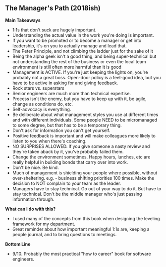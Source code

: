 ## The Manager's Path (2018ish)

**Main Takeaways**
- 1:1s that don't suck are hugely important. 
- Understanding the actual value in the work you're doing is important.
- If you want to be promoted or to become a manager or get into leadership, it's on you to actually manage and lead that.
- The Peter Principle, and not climbing the ladder just for the sake of it
- Being the alpha geek isn't a good thing, and being super-technical but not understanding the rest of the business or even the local team environment is still often more harmful than it is good
- Management is ACTIVE. If you're just keeping the lights on, you're probably not a great boss. Open-door policy is a feel-good idea, but you have to be active in asking for and giving feedback.
- Rock stars vs. superstars
- Senior engineers are much more than technical expertise.
- Process isn't the enemy, but you have to keep up with it, be agile, change as conditions do, etc.
- Self-advocacy is everything.
- Be deliberate about what management styles you use at different times and with different individuals. Some people NEED to be micromanaged to some degree, but that has to be a temporary thing.
- Don't ask for information you can't get yourself.
- Positive feedback is important and will make colleagues more likely to listen to you when there's coaching.
- NO SURPRISES ALLOWED. If you give someone a nasty review and they're taken aback by it, you've probably failed them.
- Change the environment sometimes. Happy hours, lunches, etc are really helpful in building bonds that carry over into work.
- Don't be nice. Be kind.
- Much of management is shielding your people where possible, without over-sheltering. e.g. - business shifting priorities 100 times. Make the decision to NOT complain to your team as the leader.
- Managers have to stay technical. Go out of your way to do it. But have to stay technical. Don't be the middle manager who's just passing information through.

**What can I do with this?**
- I used many of the concepts from this book when designing the leveling framework for my department.
- Great reminder about how important meaningful 1:1s are, keeping a people journal, and to bring questions to meetings.

**Bottom Line**
- 9/10. Probably the most practical "how to career" book for software engineers.
<!--stackedit_data:
eyJoaXN0b3J5IjpbMTYwMzMzMjYwNF19
-->